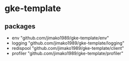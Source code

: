 # gke-template

## packages
 - env "github.com/jimako1989/gke-template/env"
 - logging "github.com/jimako1989/gke-template/logging"
 - redispool "github.com/jimako1989/gke-template/client"
 - profiler "github.com/jimako1989/gke-template/profiler"

 